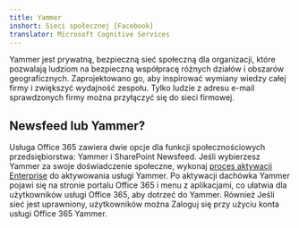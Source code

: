 ```yaml
---
title: Yammer
inshort: Sieci społecznej [Facebook]
translator: Microsoft Cognitive Services
---
```


Yammer jest prywatną, bezpieczną sieć społeczną dla organizacji, które pozwalają ludziom na bezpieczną współpracę różnych działów i obszarów geograficznych. Zaprojektowano go, aby inspirować wymiany wiedzy całej firmy i zwiększyć wydajność zespołu. Tylko ludzie z adresu e-mail sprawdzonych firmy można przyłączyć się do sieci firmowej.

## Newsfeed lub Yammer?
Usługa Office 365 zawiera dwie opcje dla funkcji społecznościowych przedsiębiorstwa: Yammer i SharePoint Newsfeed. Jeśli wybierzesz Yammer za swoje doświadczenie społeczne, wykonaj [proces aktywacji Enterprise](https://support.office.com/en-us/article/Enterprise-Activation-process-4f924c74-87d2-49d0-a4f6-cba3ce2b0e7c) do aktywowania usługi Yammer. Po aktywacji dachówka Yammer pojawi się na stronie portalu Office 365 i menu z aplikacjami, co ułatwia dla użytkowników usługi Office 365, aby dotrzeć do Yammer. Również Jeśli sieć jest uprawniony, użytkowników można Zaloguj się przy użyciu konta usługi Office 365 Yammer.



